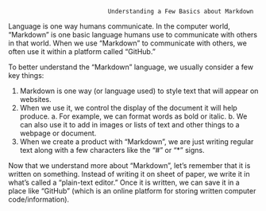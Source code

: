                                 Understanding a Few Basics about Markdown

Language is one way humans communicate.  In the computer world, “Markdown” is one basic language humans use to communicate with others in that world. When we use “Markdown” to communicate with others, we often use it within a platform called “GitHub.”

To better understand the “Markdown” language, we usually consider a few key things:

1.	Markdown is one way (or language used) to style text that will appear on websites. 
2.	When we use it, we control the display of the document it will help produce.
a.	For example, we can format words as bold or italic.
b.	We can also use it to add in images or lists of text and other things to a webpage or document.
3.	When we create a product with “Markdown”, we are just writing regular text along with a few characters like the “#” or “*” signs.

Now that we understand more about “Markdown”, let’s remember that it is written on something. Instead of writing it on sheet of paper, we write it in what’s called a “plain-text editor.”  Once it is written, we can save it in a place like “GitHub” (which is an online platform for storing written computer code/information).
